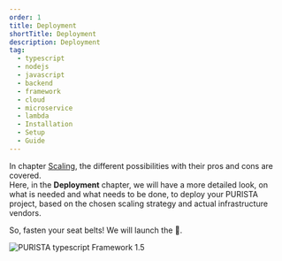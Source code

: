 ```yaml
---
order: 1
title: Deployment
shortTitle: Deployment
description: Deployment
tag:
  - typescript
  - nodejs
  - javascript
  - backend
  - framework
  - cloud
  - microservice
  - lambda
  - Installation
  - Setup
  - Guide
---
```


In chapter [Scaling](../6._scale/0_scale.md), the different possibilities with their pros and cons are covered.  
Here, in the __Deployment__ chapter, we will have a more detailed look, on what is needed and what needs to be done, to deploy your PURISTA project, based on the chosen scaling strategy and actual infrastructure vendors.  

So, fasten your seat belts! We will launch the 🚀.

![PURISTA typescript Framework 1.5](/graphic/advertise_large.svg)
